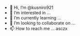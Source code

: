 - 👋 Hi, I’m @kusniro921
- 👀 I’m interested in ...
- 🌱 I’m currently learning ...
- 💞️ I’m looking to collaborate on ...
- 📫 How to reach me ...
asczx
<!---
kusniro921/kusniro921 is a ✨ special ✨ repository because its `README.md` (this file) appears on your GitHub profile.
You can click the Preview link to take a look at your changes.
--->

